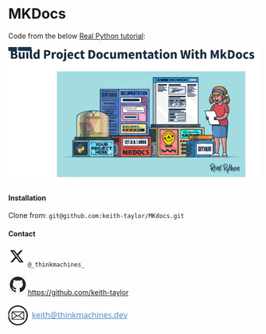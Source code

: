 # MKDocs

Code from the below [Real Python tutorial](https://realpython.com/lessons/build-project-docs-mkdocs-overview/
):

![](img/MKDocs_Real_py.png)


#### Installation

Clone from: `git@github.com:keith-taylor/MKdocs.git`

#### Contact

![twitter](img/twitter.png) `@_thinkmachines_`

![github](img/github.png) https://github.com/keith-taylor 

![](img/email.png) 

 

